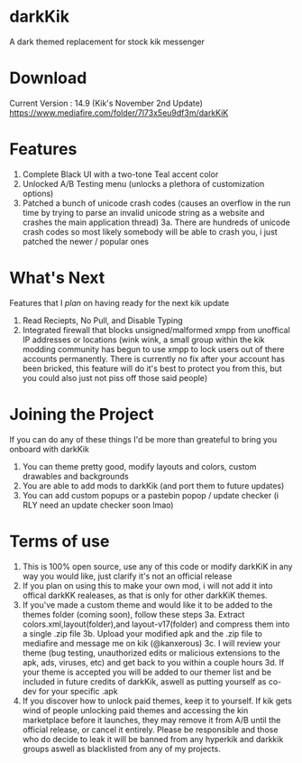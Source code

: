 # darkKik
A dark themed replacement for stock kik messenger

# Download
Current Version : 14.9 (Kik's November 2nd Update)
https://www.mediafire.com/folder/7l73x5eu9df3m/darkKiK

# Features
1. Complete Black UI with a two-tone Teal accent color
2. Unlocked A/B Testing menu (unlocks a plethora of customization options)
3. Patched a bunch of unicode crash codes (causes an overflow in the run time by trying to parse an invalid unicode string
as a website and crashes the main application thread)
  3a. There are hundreds of unicode crash codes so most likely somebody will be able to crash you, i just patched the newer / 
  popular ones
  
 # What's Next
 Features that I *plan* on having ready for the next kik update
 1. Read Reciepts, No Pull, and Disable Typing
 2. Integrated firewall that blocks unsigned/malformed xmpp from unoffical IP addresses or locations (wink wink, a small group 
 within the kik modding community has begun to use xmpp to lock users out of there accounts permanently. There is currently no fix after your account has been bricked, this feature will do it's best to protect you from this, but you could also just not piss off those said people)

# Joining the Project
If you can do any of these things I'd be more than greateful to bring you onboard with darkKik

1. You can theme pretty good, modify layouts and colors, custom drawables and backgrounds
2. You are able to add mods to darkKik (and port them to future updates)
3. You can add custom popups or a pastebin popop / update checker (i RLY need an update checker soon lmao)

# Terms of use
1. This is 100% open source, use any of this code or modify darkKiK in any way you would like, just clarify it's not an official release 
2. If you plan on using this to make your own mod, i will not add it into offical darkKK realeases, as that is only for other
darkKiK themes.
3. If you've made a custom theme and would like it to be added to the themes folder (coming soon), follow these steps
 3a. Extract colors.xml,layout(folder),and layout-v17(folder) and compress them into a single .zip file
 3b. Upload your modified apk and the .zip file to mediafire and message me on kik (@kanxerous)
 3c. I will review your theme (bug testing, unauthorized edits or malicious extensions to the apk, ads, viruses, etc) and get back to you within a couple hours
 3d. If your theme is accepted you will be added to our themer list and be included in future credits of darkKik, aswell as putting yourself as co-dev for your specific .apk
4. If you discover how to unlock paid themes, keep it to yourself. If kik gets wind of people unlocking paid themes and accessing the kin marketplace before it launches, they may remove it from A/B until the official release, or cancel it entirely. Please be responsible and those who do decide to leak it will be banned from any hyperkik and darkkik groups aswell as blacklisted from any of my projects. 
